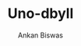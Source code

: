---
title: Uno-dbyll
github: https://github.com/meliodus/uno-dbyll
demo: http://meliodus.github.io/uno-dbyll/
author: Ankan Biswas
ssg:
  - Jekyll
cms:
  - No Cms
---